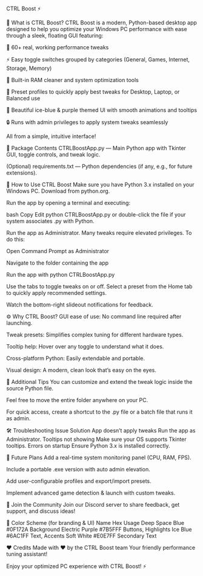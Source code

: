 CTRL Boost ⚡




🎯 What is CTRL Boost?
CTRL Boost is a modern, Python-based desktop app designed to help you optimize your Windows PC performance with ease through a sleek, floating GUI featuring:

🚀 60+ real, working performance tweaks

⚡ Easy toggle switches grouped by categories (General, Games, Internet, Storage, Memory)

🧹 Built-in RAM cleaner and system optimization tools

🔧 Preset profiles to quickly apply best tweaks for Desktop, Laptop, or Balanced use

🎨 Beautiful ice-blue & purple themed UI with smooth animations and tooltips

🔒 Runs with admin privileges to apply system tweaks seamlessly

All from a simple, intuitive interface!

📂 Package Contents
CTRLBoostApp.py — Main Python app with Tkinter GUI, toggle controls, and tweak logic.

(Optional) requirements.txt — Python dependencies (if any, e.g., for future extensions).

🚀 How to Use CTRL Boost
Make sure you have Python 3.x installed on your Windows PC.
Download from python.org.

Run the app by opening a terminal and executing:

bash
Copy
Edit
python CTRLBoostApp.py
or double-click the file if your system associates .py with Python.

Run the app as Administrator.
Many tweaks require elevated privileges. To do this:

Open Command Prompt as Administrator

Navigate to the folder containing the app

Run the app with python CTRLBoostApp.py

Use the tabs to toggle tweaks on or off.
Select a preset from the Home tab to quickly apply recommended settings.

Watch the bottom-right slideout notifications for feedback.

⚙️ Why CTRL Boost?
GUI ease of use: No command line required after launching.

Tweak presets: Simplifies complex tuning for different hardware types.

Tooltip help: Hover over any toggle to understand what it does.

Cross-platform Python: Easily extendable and portable.

Visual design: A modern, clean look that’s easy on the eyes.

📌 Additional Tips
You can customize and extend the tweak logic inside the source Python file.

Feel free to move the entire folder anywhere on your PC.

For quick access, create a shortcut to the .py file or a batch file that runs it as admin.

🛠 Troubleshooting
Issue	Solution
App doesn’t apply tweaks	Run the app as Administrator.
Tooltips not showing	Make sure your OS supports Tkinter tooltips.
Errors on startup	Ensure Python 3.x is installed correctly.

🔮 Future Plans
Add a real-time system monitoring panel (CPU, RAM, FPS).

Include a portable .exe version with auto admin elevation.

Add user-configurable profiles and export/import presets.

Implement advanced game detection & launch with custom tweaks.

💬 Join the Community
Join our Discord server to share feedback, get support, and discuss ideas!

🎨 Color Scheme (for branding & UI)
Name	Hex	Usage
Deep Space Blue	#0F172A	Background
Electric Purple	#7B5FFF	Buttons, Highlights
Ice Blue	#6AC1FF	Text, Accents
Soft White	#E0E7FF	Secondary Text

❤️ Credits
Made with ❤️ by the CTRL Boost team
Your friendly performance tuning assistant!

Enjoy your optimized PC experience with CTRL Boost! ⚡

